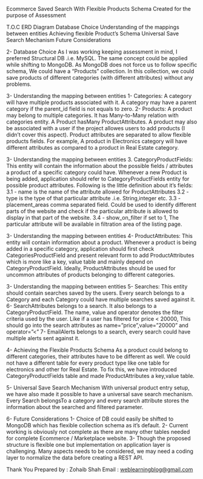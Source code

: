 Ecommerce Saved Search
With Flexible Products Schema
Created for the purpose of Assessment 

T.O.C
ERD Diagram
Database Choice
Understanding of the mappings between entities
Achieving flexible Product’s Schema
Universal Save Search Mechanism
Future Considerations


2- Database Choice
As I was working keeping assessment in mind, I preferred Structural DB .i.e. MySQL. The same concept could be applied while shifting to MongoDB. 
As MongoDB does not force us to follow specific schema, We could have a “Products” collection. In this collection, we could save products of different categories (with different attributes) without any problems.


3- Understanding the mapping between entities
1- Categories: A category will have multiple products associated with it. A category may have a parent category if the parent_id field is not equals to zero.
2- Products: A product may belong to multiple categories. It has Many-to-Many relation with categories entity. A Product hasMany ProductAttributes. A product may also be associated with a user if the project allowes users to add products (I didn’t cover this aspect). Product attributes are separated to allow flexible products fields. For example, A product in Electronics category will have different attributes as compared to a product in Real Estate category.

3- Understanding the mapping between entities
3. CategoryProductFields: This entity will contain the information about the possible fields / attributes a product of a specific category could have. Whenever a new Product is being added, application should refer to CategoryProductFields entity for possible product attributes. Following is the little definition about it’s fields:
3.1 - name is the name of the attribute allowed for ProductAttributes
3.2 - type is the type of that particular attribute .i.e. String,integer etc.
3.3 - placement_areas comma separated field. Could be used to identify different parts of the website and check if the particular attribute is allowed to display in that part of the website.
3.4 - show_on_filter if set to 1, The particular attribute will be available in filtration area of the listing page.



3- Understanding the mapping between entities
4- ProductAttributes: This entity will contain information about a product. Whenever a product is being added in a specific category, application should first check CategoriesProductField and present relevant form to add ProductAttributes which is more like a key, value table and mainly depend on CategoryProductField. Ideally, ProductAttributes should be used for uncommon attributes of products belonging to different categories.



3- Understanding the mapping between entities
5- Searches: This entity should contain searches saved by the users. Every search belongs to a Category and each Category could have multiple searches saved against it.
6- SearchAttributes belongs to a search. It also belongs to a CategoryProductField. The name, value and operator denotes the filter criteria used by the user. Like if a user has filtered for price < 20000, This should go into the search attributes as name=”price”,value=”20000” and operator=”<”
7- EmailAlerts belongs to a search, every search could have multiple alerts sent against it. 



4- Achieving the Flexible Products Schema
As a product could belong to different categories, their attributes have to be different as well. We could not have a different table for every product type like one table for electronics and other for Real Estate. To fix this, we have introduced CategoryProductFields table and made ProductAttributes a key,value table.



5- Universal Save Search Mechanism
With universal product entry setup, we have also made it possible to have a universal save search mechanism. Every Search belongsTo a category and every search attribute stores the information about the searched and filtered parameter.



6- Future Considerations
1- Choice of DB could easily be shifted to MongoDB which has flexible collection schema as it’s default.
2- Current working is obviously not complete as there are many other tables needed for complete Ecommerce / Marketplace website.
3- Though the proposed structure is flexible one but implementation on application layer is challenging. Many aspects needs to be considered, we may need a coding layer to normalize the data before creating a REST API. 



Thank You
Prepared by : Zohaib Shah
Email : weblearningblog@gmail.com
